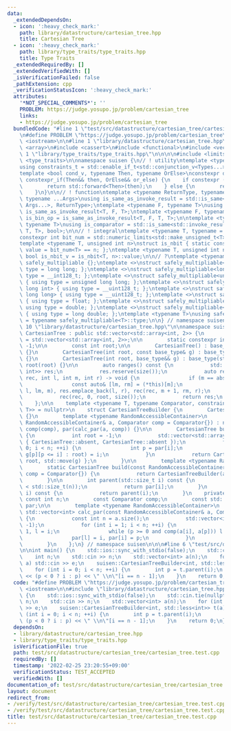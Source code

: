 ```yaml
---
data:
  _extendedDependsOn:
  - icon: ':heavy_check_mark:'
    path: library/datastructure/cartesian_tree.hpp
    title: Cartesian Tree
  - icon: ':heavy_check_mark:'
    path: library/type_traits/type_traits.hpp
    title: Type Traits
  _extendedRequiredBy: []
  _extendedVerifiedWith: []
  _isVerificationFailed: false
  _pathExtension: cpp
  _verificationStatusIcon: ':heavy_check_mark:'
  attributes:
    '*NOT_SPECIAL_COMMENTS*': ''
    PROBLEM: https://judge.yosupo.jp/problem/cartesian_tree
    links:
    - https://judge.yosupo.jp/problem/cartesian_tree
  bundledCode: "#line 1 \"test/src/datastructure/cartesian_tree/cartesian_tree.test.cpp\"\
    \n#define PROBLEM \"https://judge.yosupo.jp/problem/cartesian_tree\"\n\n#include\
    \ <iostream>\n\n#line 1 \"library/datastructure/cartesian_tree.hpp\"\n\n\n\n#include\
    \ <array>\n#include <cassert>\n#include <functional>\n#include <vector>\n\n#line\
    \ 1 \"library/type_traits/type_traits.hpp\"\n\n\n\n#include <limits>\n#include\
    \ <type_traits>\n\nnamespace suisen {\n// ! utility\ntemplate <typename ...Types>\n\
    using constraints_t = std::enable_if_t<std::conjunction_v<Types...>, std::nullptr_t>;\n\
    template <bool cond_v, typename Then, typename OrElse>\nconstexpr decltype(auto)\
    \ constexpr_if(Then&& then, OrElse&& or_else) {\n    if constexpr (cond_v) {\n\
    \        return std::forward<Then>(then);\n    } else {\n        return std::forward<OrElse>(or_else);\n\
    \    }\n}\n\n// ! function\ntemplate <typename ReturnType, typename Callable,\
    \ typename ...Args>\nusing is_same_as_invoke_result = std::is_same<std::invoke_result_t<Callable,\
    \ Args...>, ReturnType>;\ntemplate <typename F, typename T>\nusing is_uni_op =\
    \ is_same_as_invoke_result<T, F, T>;\ntemplate <typename F, typename T>\nusing\
    \ is_bin_op = is_same_as_invoke_result<T, F, T, T>;\n\ntemplate <typename Comparator,\
    \ typename T>\nusing is_comparator = std::is_same<std::invoke_result_t<Comparator,\
    \ T, T>, bool>;\n\n// ! integral\ntemplate <typename T, typename = constraints_t<std::is_integral<T>>>\n\
    constexpr int bit_num = std::numeric_limits<std::make_unsigned_t<T>>::digits;\n\
    template <typename T, unsigned int n>\nstruct is_nbit { static constexpr bool\
    \ value = bit_num<T> == n; };\ntemplate <typename T, unsigned int n>\nstatic constexpr\
    \ bool is_nbit_v = is_nbit<T, n>::value;\n\n// ?\ntemplate <typename T>\nstruct\
    \ safely_multipliable {};\ntemplate <>\nstruct safely_multipliable<int> { using\
    \ type = long long; };\ntemplate <>\nstruct safely_multipliable<long long> { using\
    \ type = __int128_t; };\ntemplate <>\nstruct safely_multipliable<unsigned int>\
    \ { using type = unsigned long long; };\ntemplate <>\nstruct safely_multipliable<unsigned\
    \ long int> { using type = __uint128_t; };\ntemplate <>\nstruct safely_multipliable<unsigned\
    \ long long> { using type = __uint128_t; };\ntemplate <>\nstruct safely_multipliable<float>\
    \ { using type = float; };\ntemplate <>\nstruct safely_multipliable<double> {\
    \ using type = double; };\ntemplate <>\nstruct safely_multipliable<long double>\
    \ { using type = long double; };\ntemplate <typename T>\nusing safely_multipliable_t\
    \ = typename safely_multipliable<T>::type;\n\n} // namespace suisen\n\n\n#line\
    \ 10 \"library/datastructure/cartesian_tree.hpp\"\n\nnamespace suisen {\n    struct\
    \ CartesianTree : public std::vector<std::array<int, 2>> {\n        using base_type\
    \ = std::vector<std::array<int, 2>>;\n\n        static constexpr int absent =\
    \ -1;\n\n        const int root;\n\n        CartesianTree() : base_type(), root(0)\
    \ {}\n        CartesianTree(int root, const base_type& g) : base_type(g), root(root)\
    \ {}\n        CartesianTree(int root, base_type&& g) : base_type(std::move(g)),\
    \ root(root) {}\n\n        auto ranges() const {\n            std::vector<std::pair<int,\
    \ int>> res;\n            res.reserve(size());\n            auto rec = [&](auto\
    \ rec, int l, int m, int r) -> void {\n                if (m == absent) return;\n\
    \                const auto& [lm, rm] = (*this)[m];\n                rec(rec,\
    \ l, lm, m), res.emplace_back(l, r), rec(rec, m + 1, rm, r);\n            };\n\
    \            rec(rec, 0, root, size());\n            return res;\n        }\n\
    \    };\n\n    template <typename T, typename Comparator, constraints_t<is_comparator<Comparator,\
    \ T>> = nullptr>\n    struct CartesianTreeBuilder {\n        CartesianTreeBuilder()\
    \ {}\n        template <typename RandomAccessibleContainer>\n        CartesianTreeBuilder(const\
    \ RandomAccessibleContainer& a, Comparator comp = Comparator{}) : n(a.size()),\
    \ comp(comp), par(calc_par(a, comp)) {}\n\n        CartesianTree build() const\
    \ {\n            int root = -1;\n            std::vector<std::array<int, 2>> g(n,\
    \ { CartesianTree::absent, CartesianTree::absent });\n            for (int i =\
    \ 0; i < n; ++i) {\n                int p = par[i];\n                (p >= 0 ?\
    \ g[p][p <= i] : root) = i;\n            }\n            return CartesianTree{\
    \ root, std::move(g) };\n        }\n\n        template <typename RandomAccessibleContainer>\n\
    \        static CartesianTree build(const RandomAccessibleContainer& a, Comparator\
    \ comp = Comparator{}) {\n            return CartesianTreeBuilder(a, comp).build();\n\
    \        }\n\n        int parent(std::size_t i) const {\n            assert(i\
    \ < std::size_t(n));\n            return par[i];\n        }\n        int operator[](std::size_t\
    \ i) const {\n            return parent(i);\n        }\n    private:\n       \
    \ const int n;\n        const Comparator comp;\n        const std::vector<int>\
    \ par;\n\n        template <typename RandomAccessibleContainer>\n        static\
    \ std::vector<int> calc_par(const RandomAccessibleContainer& a, Comparator comp)\
    \ {\n            const int n = a.size();\n            std::vector<int> par(n,\
    \ -1);\n            for (int i = 1; i < n; ++i) {\n                int p = i -\
    \ 1, l = i;\n                while (p >= 0 and comp(a[i], a[p])) l = p, p = par[p];\n\
    \                par[l] = i, par[i] = p;\n            }\n            return par;\n\
    \        }\n    };\n} // namespace suisen\n\n\n#line 6 \"test/src/datastructure/cartesian_tree/cartesian_tree.test.cpp\"\
    \n\nint main() {\n    std::ios::sync_with_stdio(false);\n    std::cin.tie(nullptr);\n\
    \    int n;\n    std::cin >> n;\n    std::vector<int> a(n);\n    for (int &e :\
    \ a) std::cin >> e;\n    suisen::CartesianTreeBuilder<int, std::less<int>> t(a);\n\
    \    for (int i = 0; i < n; ++i) {\n        int p = t.parent(i);\n        std::cout\
    \ << (p < 0 ? i : p) << \" \\n\"[i == n - 1];\n    }\n    return 0;\n}\n"
  code: "#define PROBLEM \"https://judge.yosupo.jp/problem/cartesian_tree\"\n\n#include\
    \ <iostream>\n\n#include \"library/datastructure/cartesian_tree.hpp\"\n\nint main()\
    \ {\n    std::ios::sync_with_stdio(false);\n    std::cin.tie(nullptr);\n    int\
    \ n;\n    std::cin >> n;\n    std::vector<int> a(n);\n    for (int &e : a) std::cin\
    \ >> e;\n    suisen::CartesianTreeBuilder<int, std::less<int>> t(a);\n    for\
    \ (int i = 0; i < n; ++i) {\n        int p = t.parent(i);\n        std::cout <<\
    \ (p < 0 ? i : p) << \" \\n\"[i == n - 1];\n    }\n    return 0;\n}"
  dependsOn:
  - library/datastructure/cartesian_tree.hpp
  - library/type_traits/type_traits.hpp
  isVerificationFile: true
  path: test/src/datastructure/cartesian_tree/cartesian_tree.test.cpp
  requiredBy: []
  timestamp: '2022-02-25 23:20:55+09:00'
  verificationStatus: TEST_ACCEPTED
  verifiedWith: []
documentation_of: test/src/datastructure/cartesian_tree/cartesian_tree.test.cpp
layout: document
redirect_from:
- /verify/test/src/datastructure/cartesian_tree/cartesian_tree.test.cpp
- /verify/test/src/datastructure/cartesian_tree/cartesian_tree.test.cpp.html
title: test/src/datastructure/cartesian_tree/cartesian_tree.test.cpp
---
```

